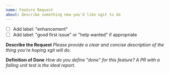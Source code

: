 ```yaml
---
name: Feature Request
about: Describe something new you'd like xgit to do
---
```

- [ ] Add label: "enhancement"
- [ ] Add label: "good first issue" or "help wanted" if appropriate

**Describe the Request**
_Please provide a clear and concise description of the thing you're hoping xgit will do._

**Definition of Done**
_How do you define "done" for this feature? A PR with a failing unit test is the ideal report._
